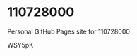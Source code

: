 # 110728000
Personal GitHub Pages site for 110728000























































WSY5pK
